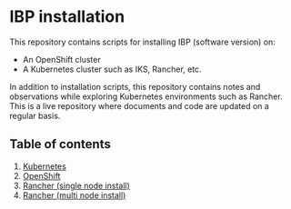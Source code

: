 # IBP installation

This repository contains scripts for installing IBP (software version) on:

* An OpenShift cluster
* A Kubernetes cluster such as IKS, Rancher, etc.

In addition to installation scripts, this repository contains notes and observations while exploring Kubernetes environments such as Rancher. This is a live repository where documents and code are updated on a regular basis.

## Table of contents

1. [Kubernetes](k8s/README.md)
2. [OpenShift](openshift/README.md)
3. [Rancher (single node install)](rancher/single-node-install/README.md)
4. [Rancher (multi node install)](rancher/multi-node-install/README.md)
